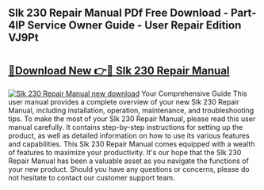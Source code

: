 ## Slk 230 Repair Manual PDf Free Download - Part-4lP Service Owner Guide - User Repair Edition VJ9Pt

# <h2><a href="http://bc84995.oget.top/?id=Slk+230+Repair+Manual">🔗Download New 👉🔴 Slk 230 Repair Manual</a></h2>

[![Slk 230 Repair Manual new download](https://i.imgur.com/5g1atiW.png)](http://bc84995.oget.top/?id=Slk+230+Repair+Manual)
Your Comprehensive Guide This user manual provides a complete overview of your new Slk 230 Repair Manual, including installation, operation, maintenance, and troubleshooting tips. To make the most of your Slk 230 Repair Manual, please read this user manual carefully. It contains step-by-step instructions for setting up the product, as well as detailed information on how to use its various features and capabilities. This Slk 230 Repair Manual comes equipped with a wealth of features to maximize your productivity. It's our hope that the Slk 230 Repair Manual has been a valuable asset as you navigate the functions of your new product. Should you have any questions or concerns, please do not hesitate to contact our customer support team.
